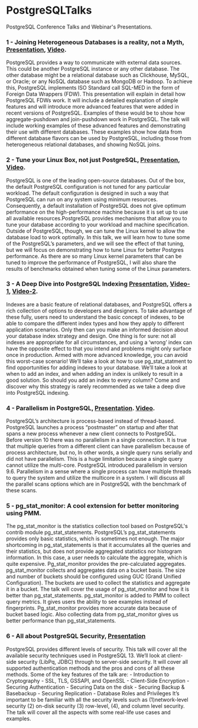 # PostgreSQLTalks
PostgreSQL Conference Talks and Webinar's Presentations.

### 1 - Joining Heterogeneous Databases is a reality, not a Myth, [Presentation][1], [Video][2].
PostgreSQL provides a way to communicate with external data sources. This could be another PostgreSQL instance or any other database. The other database might be a relational database such as Clickhouse, MySQL, or Oracle; or any NoSQL database such as MongoDB or Hadoop. To achieve this, PostgreSQL implements ISO Standard call SQL-MED in the form of Foreign Data Wrappers (FDW). This presentation will explain in detail how PostgreSQL FDWs work. It will include a detailed explanation of simple features and will introduce more advanced features that were added in recent versions of PostgreSQL. Examples of these would be to show how aggregate-pushdown and join-pushdown work in PostgreSQL. The talk will include working examples of these advanced features and demonstrating their use with different databases. These examples show how data from different database flavors can be used by PostgreSQL, including those from heterogeneous relational databases, and showing NoSQL joins.  

### 2 - Tune your Linux Box, not just PostgreSQL, [Presentation][3], [Video][4].
PostgreSQL is one of the leading open-source databases. Out of the box, the default PostgreSQL configuration is not tuned for any particular workload. The default configuration is designed in such a way that PostgreSQL can run on any system using minimum resources. Consequently, a default installation of PostgreSQL does not give optimum performance on the high-performance machine because it is set up to use all available resources.PostgreSQL provides mechanisms that allow you to tune your database according to your workload and machine specification. Outside of PostgreSQL, though, we can tune the Linux kernel to allow the database load to work optimally.  In this talk, we will learn how to tune some of the PostgreSQL’s parameters, and we will see the effect of that tuning, but we will focus on demonstrating how to tune Linux for better Postgres performance. As there are so many Linux kernel parameters that can be tuned to improve the performance of PostgreSQL, I will also share the results of benchmarks obtained when tuning some of the Linux parameters. 

### 3 - A Deep Dive into PostgreSQL Indexing [Presentation][5], [Video-1][6], [Video-2][6].
Indexes are a basic feature of relational databases, and  PostgreSQL offers a rich collection of options to developers and designers. To take advantage of these fully, users need to understand the basic concept of indexes, to be able to compare the different index types and how they apply to different application scenarios. Only then can you make an informed decision about your database index strategy and design. One thing is for sure: not all indexes are appropriate for all circumstances, and using a ‘wrong’ index can have the opposite effect to that you intend and problems might only surface once in production. Armed with more advanced knowledge, you can avoid this worst-case scenario! We’ll take a look at how to use pg_stat_statment to find opportunities for adding indexes to your database. We’ll take a look at when to add an index, and when adding an index is unlikely to result in a good solution. So should you add an index to every column? Come and discover why this strategy is rarely recommended as we take a deep dive into PostgreSQL indexing.

### 4 - Parallelism in PostgreSQL, [Presentation][8]. [Video][9].
PostgreSQL’s architecture is process-based instead of thread-based. PostgreSQL launches a process “postmaster” on startup and after that spans a new process whenever a new client connects to PostgreSQL. Before version 10 there was no parallelism in a single connection. It is true that multiple queries from a different client can have parallelism because of process architecture, but no, In other words, a single query runs serially and did not have parallelism. This is a huge limitation because a single query cannot utilize the multi-core. PostgreSQL introduced parallelism in version 9.6. Parallelism in a sense where a single process can have multiple threads to query the system and utilize the multicore in a system. I will discuss all the parallel scans options which are in PostgreSQL with the benchmark of these scans. 

### 5 - pg_stat_monitor: A cool extension for better monitoring using PMM.

The pg_stat_monitor is the statistics collection tool based on PostgreSQL's contrib module pg_stat_statements. PostgreSQL’s pg_stat_statements provides only basic statistics, which is sometimes not enough. The major shortcoming in pg_stat_statements is that it accumulates all the queries and their statistics, but does not provide aggregated statistics nor histogram information. In this case, a user needs to calculate the aggregate, which is quite expensive. Pg_stat_monitor provides the pre-calculated aggregates. pg_stat_monitor collects and aggregates data on a bucket basis. The size and number of  buckets should be configured using GUC (Grand Unified Configuration). The buckets are used to collect the statistics and aggregate it in a bucket. The talk will cover the usage of pg_stat_monitor and how it is better than pg_stat_statements. pg_stat_monitor is added to PMM to collect query metrics. It gives users the ability to see examples instead of fingerprints. Pg_stat_monitor provides more accurate data because of bucket based logic. Also collecting data from pg_stat_monitor gives us better performance than pg_stat_statements.

### 6 - All about PostgreSQL Security, [Presentation][10]
PostgreSQL provides different levels of security. This talk will cover all the available security techniques used in PostgreSQL 13. We’ll look at client-side security (LibPq, JDBC) through to server-side security. It will cover all supported authentication methods and the pros and cons of all these methods. Some of the key features of the talk are: - Introduction to Cryptography - SSL, TLS, GSSAPI, and OpenSSL - Client-Side Encryption - Securing Authentication - Securing Data on the disk - Securing Backup & Basebackup - Securing Replication - Database Roles and Privileges It’s important to be familiar with all the security levels such as (1)network-level security (2) on-disk security (3) row-level, (4), and column level security. The talk will cover all the aspects with some real-life use cases and examples.


[1]: https://github.com/ibrarahmad/PostgreSQLTalks/blob/main/PostgreSQL-FDW.pptx
[2]: https://www.youtube.com/watch?v=7wLLb2IY51A&t=903s
[3]: https://github.com/ibrarahmad/PostgreSQLTalks/blob/main/Performance-Tuning.pptx
[4]: https://www.youtube.com/watch?v=BsOYn1CWqBA&t=3241s
[5]: https://github.com/ibrarahmad/PostgreSQLTalks/blob/main/Deep-Dive-To-PostgreSQL-Indexes.pptx
[6]: https://www.youtube.com/watch?v=yWrJC2k1C8A
[7]: https://www.youtube.com/watch?v=4UjAMH6b0_4&t=1114s
[8]: https://github.com/ibrarahmad/PostgreSQLTalks/blob/main/Parallel-Queries.pptx
[9]: https://www.youtube.com/watch?v=GGGHWfDgw6A&t=752s
[10]: https://github.com/ibrarahmad/PostgreSQLTalks/blob/main/PostgreSQL-Security.pptx








